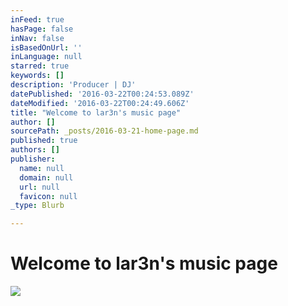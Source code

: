 ```yaml
---
inFeed: true
hasPage: false
inNav: false
isBasedOnUrl: ''
inLanguage: null
starred: true
keywords: []
description: 'Producer | DJ'
datePublished: '2016-03-22T00:24:53.089Z'
dateModified: '2016-03-22T00:24:49.606Z'
title: "Welcome to lar3n's music page"
author: []
sourcePath: _posts/2016-03-21-home-page.md
published: true
authors: []
publisher:
  name: null
  domain: null
  url: null
  favicon: null
_type: Blurb

---
```

# Welcome to lar3n's music page
![](https://the-grid-user-content.s3-us-west-2.amazonaws.com/2f0be0dd-09bf-4f3a-878b-11e7a8327025.jpg)